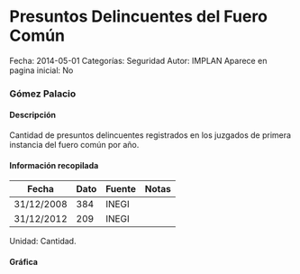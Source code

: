 Presuntos Delincuentes del Fuero Común
=====

Fecha: 2014-05-01
Categorías: Seguridad
Autor: IMPLAN
Aparece en pagina inicial: No

### Gómez Palacio

#### Descripción

Cantidad de presuntos delincuentes registrados en los juzgados de primera instancia del fuero común por año.

<!-- break -->

#### Información recopilada

<table class="table table-hover table-bordered matriz">
  <thead>
    <tr><th>Fecha</th><th>Dato</th><th>Fuente</th><th>Notas</th></tr>
  </thead>
  <tbody>
    <tr><td class="centrado">31/12/2008</td><td class="derecha">384</td><td>INEGI</td><td></td></tr>
    <tr><td class="centrado">31/12/2012</td><td class="derecha">209</td><td>INEGI</td><td></td></tr>
  </tbody>
</table>

Unidad: Cantidad.

#### Gráfica

<div id="Morrisjjqwnqhu" class="grafica"></div>
  <script>
  new Morris.Line({
    element: 'Morrisjjqwnqhu',
    data: [
      { fecha: '2008-12-31', dato: 384 },
      { fecha: '2012-12-31', dato: 209 }
    ],
    xkey: 'fecha',
    ykeys: ['dato'],
    labels: ['Dato'],
    lineColors: ['#FF5B02'],
    xLabelFormat: function(d) {
      return d.getDate()+'/'+(d.getMonth()+1)+'/'+d.getFullYear();
    },
    dateFormat: function (ts) {
      var d = new Date(ts);
      return d.getDate() + '/' + (d.getMonth() + 1) + '/' + d.getFullYear();
    }
  });
  </script>

